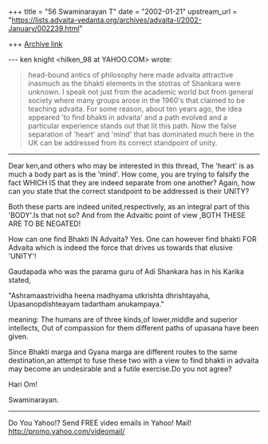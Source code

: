 +++
title = "56 Swaminarayan T"
date = "2002-01-21"
upstream_url = "https://lists.advaita-vedanta.org/archives/advaita-l/2002-January/002239.html"

+++
[Archive link](https://lists.advaita-vedanta.org/archives/advaita-l/2002-January/002239.html)

--- ken knight <hilken_98 at YAHOO.COM> wrote:

> head-bound antics of philosophy here made advaita
> attractive inasmuch as the bhakti elements in the
> stotras of Shankara were unknown. I speak not just
> from the academic world but from general society
> where
> many groups arose in the 1960's that claimed to be
> teaching advaita. For some reason, about ten years
> ago, the idea appeared 'to find bhakti in advaita'
> and
> a path evolved and a particular experience stands
> out
> that lit this path.
>  Now the false separation of 'heart' and 'mind' that
> has dominated much here in the UK can be addressed
> from its correct standpoint of unity.
----------------------
Dear ken,and others who may be interested in this
thread,
The 'heart' is as much a body part as is the 'mind'.
How come, you are trying to falsify the fact WHICH IS
that they are indeed separate from one another? Again,
how can you state that the correct standpoint to be
addressed is their UNITY?

Both these parts are indeed united,respectively, as an
integral part of this 'BODY'.Is that not so? And from
the Advaitic point of view ,BOTH THESE ARE TO BE
NEGATED!

How can one find Bhakti IN Advaita? Yes. One can
however find bhakti FOR Advaita which is indeed the
force that drives us towards that elusive 'UNITY'!

Gaudapada who was the parama guru of Adi Shankara has
in his Karika stated,

"Ashramaastrividha heena madhyama utkrishta
dhrishtayaha,
Upasanopdishteayam tadartham anukampaya."

meaning:
The humans are of three kinds,of lower,middle and
superior intellects,
Out of compassion for them different paths of upasana
have been given.

Since Bhakti marga and Gyana marga are different
routes to the same destination,an attempt to fuse
these two with a view to find bhakti in advaita may
become an undesirable and a futile exercise.Do you not
agree?

Hari Om!

Swaminarayan.

__________________________________________________
Do You Yahoo!?
Send FREE video emails in Yahoo! Mail!
http://promo.yahoo.com/videomail/

